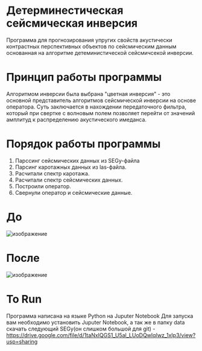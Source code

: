 # Детерминестическая сейсмическая инверсия
Программа для прогнозирования упругих свойств акустически контрастных перспективных объектов по сейсмическим данным основанная на алгоритме детеминистической сейсмичсекой инверсии.
# Принцип работы программы
Алгоритмом инверсии была выбрана "цветная инверсия" - это основной представитель алгоритмов сейсмической инверсии на основе оператора. Суть заключается в нахождении передаточного фильтра, который при свертке с волновым полем позволяет перейти от значений амплитуд к распределению акустического имеданса.
# Порядок работы программы
1. Парссинг сейсмических данных из SEGy-файла
2. Парсинг каротажных данных из las-файла.
3. Расчитали спектр каротажа.
4. Расчитали спектр сейсмических данных.
5. Построили оператор.
6. Свернули оператор и сейсмические данные.

# До
![изображение](https://user-images.githubusercontent.com/62353818/170700642-fb561e4f-2535-4b5f-8c75-5baa6ee842f8.png)
# После
![изображение](https://user-images.githubusercontent.com/62353818/170700784-5d4795f9-6637-42d4-9caf-1eeedd1bc66f.png)
# To Run
Программа написана на языке Python на Juputer Notebook
Для запуска вам необходимо установить Juputer Notebook, а так же в папку data скачать следующий SEGy(он слишком большой для git) - https://drive.google.com/file/d/1taNxIQGS1_U5al_LUoDQwIqIwz_1xIp3/view?usp=sharing

